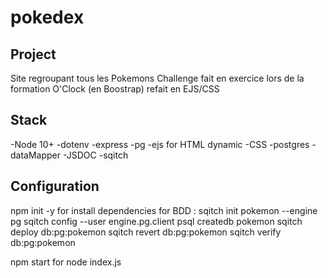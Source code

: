 # pokedex

## Project

Site regroupant tous les Pokemons
Challenge fait en exercice lors de la formation O'Clock (en Boostrap) refait en EJS/CSS

## Stack

-Node 10+
-dotenv
-express
-pg
-ejs for HTML dynamic
-CSS
-postgres
-dataMapper
-JSDOC
-sqitch

## Configuration

npm init -y for install dependencies
for BDD :
sqitch init pokemon --engine pg
sqitch config --user engine.pg.client psql
createdb pokemon
sqitch deploy db:pg:pokemon
sqitch revert db:pg:pokemon
sqitch verify db:pg:pokemon

npm start for node index.js
